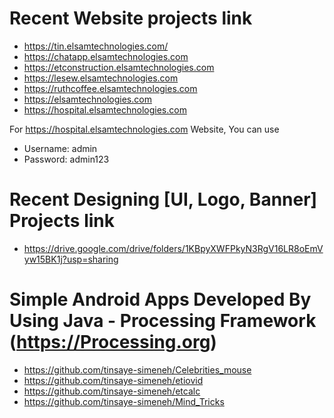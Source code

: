 # Recent Website projects link
- https://tin.elsamtechnologies.com/
- https://chatapp.elsamtechnologies.com
- https://etconstruction.elsamtechnologies.com
- https://lesew.elsamtechnologies.com
- https://ruthcoffee.elsamtechnologies.com
- https://elsamtechnologies.com
- https://hospital.elsamtechnologies.com


For https://hospital.elsamtechnologies.com Website, You can use 
- Username: admin
- Password: admin123

# Recent Designing [UI, Logo, Banner]  Projects link
- https://drive.google.com/drive/folders/1KBpyXWFPkyN3RgV16LR8oEmVyw15BK1j?usp=sharing

# Simple Android Apps Developed By Using Java - Processing Framework (https://Processing.org)
- https://github.com/tinsaye-simeneh/Celebrities_mouse
- https://github.com/tinsaye-simeneh/etiovid
- https://github.com/tinsaye-simeneh/etcalc
- https://github.com/tinsaye-simeneh/Mind_Tricks
